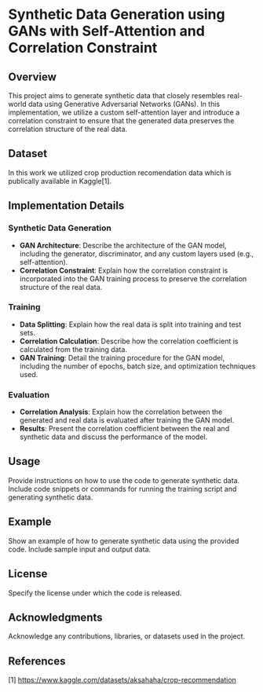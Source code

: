 # Synthetic Data Generation using GANs with Self-Attention and Correlation Constraint

## Overview
This project aims to generate synthetic data that closely resembles real-world data using Generative Adversarial Networks (GANs). In this implementation, we utilize a custom self-attention layer and introduce a correlation constraint to ensure that the generated data preserves the correlation structure of the real data.


## Dataset
In this work we utilized crop production recomendation data which is publically available in Kaggle[1].

## Implementation Details
### Synthetic Data Generation
- **GAN Architecture**: Describe the architecture of the GAN model, including the generator, discriminator, and any custom layers used (e.g., self-attention).
- **Correlation Constraint**: Explain how the correlation constraint is incorporated into the GAN training process to preserve the correlation structure of the real data.

### Training
- **Data Splitting**: Explain how the real data is split into training and test sets.
- **Correlation Calculation**: Describe how the correlation coefficient is calculated from the training data.
- **GAN Training**: Detail the training procedure for the GAN model, including the number of epochs, batch size, and optimization techniques used.

### Evaluation
- **Correlation Analysis**: Explain how the correlation between the generated and real data is evaluated after training the GAN model.
- **Results**: Present the correlation coefficient between the real and synthetic data and discuss the performance of the model.

## Usage
Provide instructions on how to use the code to generate synthetic data. Include code snippets or commands for running the training script and generating synthetic data.

## Example
Show an example of how to generate synthetic data using the provided code. Include sample input and output data.

## License
Specify the license under which the code is released.

## Acknowledgments
Acknowledge any contributions, libraries, or datasets used in the project.

## References
[1] https://www.kaggle.com/datasets/aksahaha/crop-recommendation

